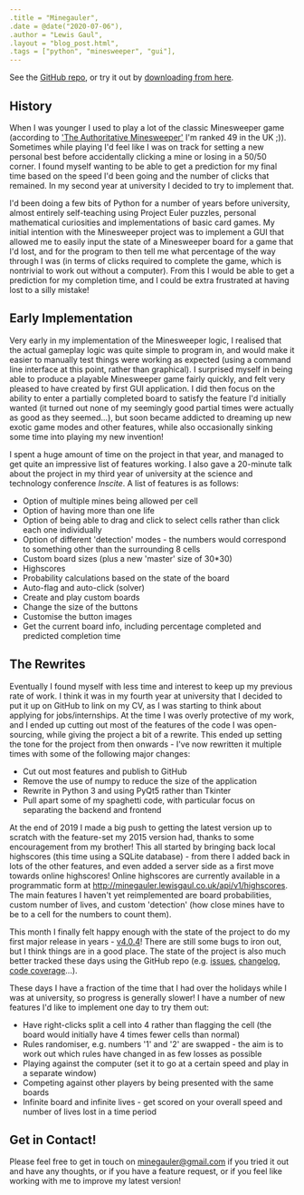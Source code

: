 ```yaml
---
.title = "Minegauler",
.date = @date("2020-07-06"),
.author = "Lewis Gaul",
.layout = "blog_post.html",
.tags = ["python", "minesweeper", "gui"],
---
```



See the [GitHub repo](https://github.com/LewisGaul/minegauler), or try it out by [downloading from here](https://github.com/LewisGaul/minegauler/releases).


## History

When I was younger I used to play a lot of the classic Minesweeper game (according to ['The Authoritative Minesweeper'](http://www.minesweeper.info/countryranking.html?country=186) I'm ranked 49 in the UK ;)). Sometimes while playing I'd feel like I was on track for setting a new personal best before accidentally clicking a mine or losing in a 50/50 corner. I found myself wanting to be able to get a prediction for my final time based on the speed I'd been going and the number of clicks that remained. In my second year at university I decided to try to implement that.

I'd been doing a few bits of Python for a number of years before university, almost entirely self-teaching using Project Euler puzzles, personal mathematical curiosities and implementations of basic card games. My initial intention with the Minesweeper project was to implement a GUI that allowed me to easily input the state of a Minesweeper board for a game that I'd lost, and for the program to then tell me what percentage of the way through I was (in terms of clicks required to complete the game, which is nontrivial to work out without a computer). From this I would be able to get a prediction for my completion time, and I could be extra frustrated at having lost to a silly mistake!


## Early Implementation

Very early in my implementation of the Minesweeper logic, I realised that the actual gameplay logic was quite simple to program in, and would make it easier to manually test things were working as expected (using a command line interface at this point, rather than graphical). I surprised myself in being able to produce a playable Minesweeper game fairly quickly, and felt very pleased to have created by first GUI application. I did then focus on the ability to enter a partially completed board to satisfy the feature I'd initially wanted (it turned out none of my seemingly good partial times were actually as good as they seemed...), but soon became addicted to dreaming up new exotic game modes and other features, while also occasionally sinking some time into playing my new invention!

I spent a huge amount of time on the project in that year, and managed to get quite an impressive list of features working. I also gave a 20-minute talk about the project in my third year of university at the science and technology conference *Inscite*. A list of features is as follows:
 - Option of multiple mines being allowed per cell
 - Option of having more than one life
 - Option of being able to drag and click to select cells rather than click each one individually
 - Option of different 'detection' modes - the numbers would correspond to something other than the surrounding 8 cells
 - Custom board sizes (plus a new 'master' size of 30*30)
 - Highscores
 - Probability calculations based on the state of the board
 - Auto-flag and auto-click (solver)
 - Create and play custom boards
 - Change the size of the buttons
 - Customise the button images
 - Get the current board info, including percentage completed and predicted completion time


## The Rewrites

Eventually I found myself with less time and interest to keep up my previous rate of work. I think it was in my fourth year at university that I decided to put it up on GitHub to link on my CV, as I was starting to think about applying for jobs/internships. At the time I was overly protective of my work, and I ended up cutting out most of the features of the code I was open-sourcing, while giving the project a bit of a rewrite. This ended up setting the tone for the project from then onwards - I've now rewritten it multiple times with some of the following major changes:
 - Cut out most features and publish to GitHub
 - Remove the use of numpy to reduce the size of the application
 - Rewrite in Python 3 and using PyQt5 rather than Tkinter
 - Pull apart some of my spaghetti code, with particular focus on separating the backend and frontend

At the end of 2019 I made a big push to getting the latest version up to scratch with the feature-set my 2015 version had, thanks to some encouragement from my brother! This all started by bringing back local highscores (this time using a SQLite database) - from there I added back in lots of the other features, and even added a server side as a first move towards online highscores! Online highscores are currently available in a programmatic form at <http://minegauler.lewisgaul.co.uk/api/v1/highscores>. The main features I haven't yet reimplemented are board probabilities, custom number of lives, and custom 'detection' (how close mines have to be to a cell for the numbers to count them).

This month I finally felt happy enough with the state of the project to do my first major release in years - [v4.0.4](https://github.com/LewisGaul/minegauler/releases/tag/v4.0.4)! There are still some bugs to iron out, but I think things are in a good place. The state of the project is also much better tracked these days using the GitHub repo (e.g. [issues](https://github.com/LewisGaul/minegauler/issues), [changelog](https://github.com/LewisGaul/minegauler/blob/master/CHANGELOG.md), [code coverage](https://codecov.io/gh/LewisGaul/minegauler/)...).

These days I have a fraction of the time that I had over the holidays while I was at university, so progress is generally slower! I have a number of new features I'd like to implement one day to try them out:
 - Have right-clicks split a cell into 4 rather than flagging the cell (the board would initially have 4 times fewer cells than normal)
 - Rules randomiser, e.g. numbers '1' and '2' are swapped - the aim is to work out which rules have changed in as few losses as possible
 - Playing against the computer (set it to go at a certain speed and play in a separate window)
 - Competing against other players by being presented with the same boards
 - Infinite board and infinite lives - get scored on your overall speed and number of lives lost in a time period


## Get in Contact!

Please feel free to get in touch on <minegauler@gmail.com> if you tried it out and have any thoughts, or if you have a feature request, or if you feel like working with me to improve my latest version!
